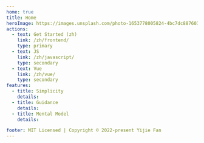 ```yaml
---
home: true
title: Home
heroImage: https://images.unsplash.com/photo-1653778005824-4bc7dc887603?ixlib=rb-1.2.1&ixid=MnwxMjA3fDB8MHx0b3BpYy1mZWVkfDE3fGJvOGpRS1RhRTBZfHxlbnwwfHx8fA%3D%3D&auto=format&fit=crop&w=800&q=60
actions:
  - text: Get Started (zh)
    link: /zh/frontend/
    type: primary
  - text: JS
    link: /zh/javascript/
    type: secondary
  - text: Vue
    link: /zh/vue/
    type: secondary
features:
  - title: Simplicity
    details:
  - title: Guidance
    details:
  - title: Mental Model
    details:

footer: MIT Licensed | Copyright © 2022-present Yijie Fan
---
```

